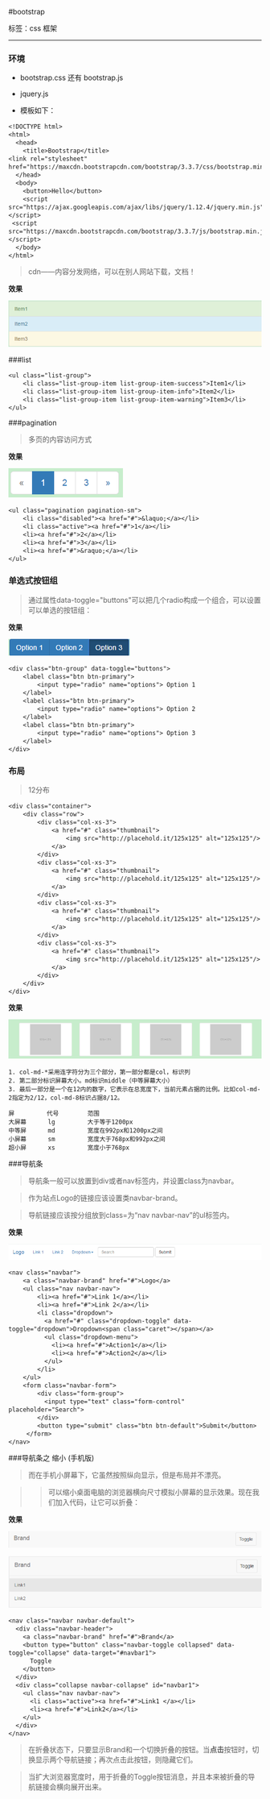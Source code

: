 #bootstrap

标签：css 框架

---

### 环境

- bootstrap.css 还有 bootstrap.js 

- jquery.js

- 模板如下：
```
<!DOCTYPE html>
<html>
  <head>
    <title>Bootstrap</title>    
<link rel="stylesheet" href="https://maxcdn.bootstrapcdn.com/bootstrap/3.3.7/css/bootstrap.min.css"/>
  </head>
  <body>
    <button>Hello</button>
    <script src="https://ajax.googleapis.com/ajax/libs/jquery/1.12.4/jquery.min.js"></script>
 <script src="https://maxcdn.bootstrapcdn.com/bootstrap/3.3.7/js/bootstrap.min.js"></script>
  </body>
</html>
```

>cdn——内容分发网络，可以在别人网站下载，文档！

**效果**

![i_list](https://github.com/chinanf-boy/day_repr/blob/master/imgs/1.PNG)

###list

```
<ul class="list-group">
    <li class="list-group-item list-group-item-success">Item1</li>
    <li class="list-group-item list-group-item-info">Item2</li>        
    <li class="list-group-item list-group-item-warning">Item3</li>
</ul>
```

###pagination

>多页的内容访问方式

**效果**

![i_pagination](https://github.com/chinanf-boy/day_repr/blob/master/imgs/2.PNG)

```
<ul class="pagination pagination-sm">
    <li class="disabled"><a href="#">&laquo;</a></li>
    <li class="active"><a href="#">1</a></li>
    <li><a href="#">2</a></li>
    <li><a href="#">3</a></li>
    <li><a href="#">&raquo;</a></li>
</ul>
```

### 单选式按钮组

>通过属性data-toggle="buttons"可以把几个radio构成一个组合，可以设置可以单选的按钮组：

**效果**

![i_radio](https://github.com/chinanf-boy/day_repr/blob/master/imgs/4.PNG)


```
<div class="btn-group" data-toggle="buttons">
    <label class="btn btn-primary">
        <input type="radio" name="options"> Option 1
    </label>
    <label class="btn btn-primary">
        <input type="radio" name="options"> Option 2
    </label>
    <label class="btn btn-primary">
        <input type="radio" name="options"> Option 3
    </label>
</div>
```

### 布局

>12分布

```
<div class="container">
    <div class="row">
        <div class="col-xs-3">
            <a href="#" class="thumbnail">
                <img src="http://placehold.it/125x125" alt="125x125"/>
            </a>
        </div>
        <div class="col-xs-3">
            <a href="#" class="thumbnail">
                <img src="http://placehold.it/125x125" alt="125x125"/>
            </a>
        </div>
        <div class="col-xs-3">
            <a href="#" class="thumbnail">
                <img src="http://placehold.it/125x125" alt="125x125"/>
            </a>
        </div>
        <div class="col-xs-3">
            <a href="#" class="thumbnail">
                <img src="http://placehold.it/125x125" alt="125x125"/>
            </a>
        </div>
    </div>
</div>
```

**效果**

![i_col](https://github.com/chinanf-boy/day_repr/blob/master/imgs/3.PNG)

```
1. col-md-*采用连字符分为三个部分，第一部分都是col，标识列
2. 第二部分标识屏幕大小。md标识middle（中等屏幕大小）
3. 最后一部分是一个在12内的数字，它表示在总宽度下，当前元素占据的比例。比如col-md-2指定为2/12，col-md-8标识占据8/12。
```

```
屏         代号        范围            
大屏幕      lg         大于等于1200px
中等屏      md         宽度在992px和1200px之间
小屏幕      sm         宽度大于768px和992px之间
超小屏      xs         宽度小于768px
```

###导航条

>导航条一般可以放置到div或者nav标签内，并设置class为navbar。

>作为站点Logo的链接应该设置类navbar-brand。

>导航链接应该按分组放到class=为“nav navbar-nav”的ul标签内。


**效果**

![i_navbar](https://github.com/chinanf-boy/day_repr/blob/master/imgs/5.PNG)

```
<nav class="navbar">
    <a class="navbar-brand" href="#">Logo</a>
    <ul class="nav navbar-nav">
        <li><a href="#">Link 1</a></li>
        <li><a href="#">Link 2</a></li>
        <li class="dropdown">
          <a href="#" class="dropdown-toggle" data-toggle="dropdown">Dropdown<span class="caret"></span></a>
          <ul class="dropdown-menu">
            <li><a href="#">Action1</a></li>
            <li><a href="#">Action2</a></li>
          </ul>
        </li>
    </ul>
    <form class="navbar-form">
        <div class="form-group">
          <input type="text" class="form-control" placeholder="Search">
        </div>
        <button type="submit" class="btn btn-default">Submit</button>
     </form>
</nav>
```

###导航条之 缩小 (手机版)

>而在手机小屏幕下，它虽然按照纵向显示，但是布局并不漂亮。

>>可以缩小桌面电脑的浏览器横向尺寸模拟小屏幕的显示效果。现在我们加入代码，让它可以折叠：

**效果**

![i_navbar_sm1](https://github.com/chinanf-boy/day_repr/blob/master/imgs/6-1.PNG)

![i_navbar_sm2](https://github.com/chinanf-boy/day_repr/blob/master/imgs/6-2.PNG)

```
<nav class="navbar navbar-default">
  <div class="navbar-header">
    <a class="navbar-brand" href="#">Brand</a>
    <button type="button" class="navbar-toggle collapsed" data-toggle="collapse" data-target="#navbar1">
      Toggle
    </button>
  </div>
  <div class="collapse navbar-collapse" id="navbar1">
    <ul class="nav navbar-nav">
      <li class="active"><a href="#">Link1 </a></li>
      <li><a href="#">Link2</a></li>
    </ul>
  </div>
</nav>
```

>在折叠状态下，只要显示Brand和一个切换折叠的按钮。当**点击**按钮时，切换显示两个导航链接；再次点击此按钮，则隐藏它们。

>当扩大浏览器宽度时，用于折叠的Toggle按钮消息，并且本来被折叠的导航链接会横向展开出来。
